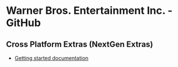 # Warner Bros. Entertainment Inc. - GitHub

## Cross Platform Extras (NextGen Extras)
* [Getting started documentation](CPEManifestLibrary.md)